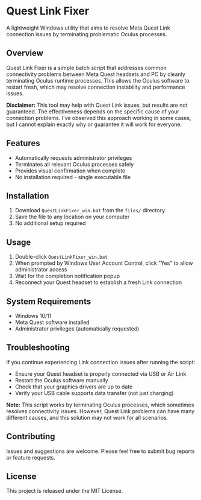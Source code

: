 # Quest Link Fixer

A lightweight Windows utility that aims to resolve Meta Quest Link connection issues by terminating problematic Oculus processes.

## Overview

Quest Link Fixer is a simple batch script that addresses common connectivity problems between Meta Quest headsets and PC by cleanly terminating Oculus runtime processes. This allows the Oculus software to restart fresh, which may resolve connection instability and performance issues.

**Disclaimer:** This tool may help with Quest Link issues, but results are not guaranteed. The effectiveness depends on the specific cause of your connection problems. I've observed this approach working in some cases, but I cannot explain exactly why or guarantee it will work for everyone.

## Features

- Automatically requests administrator privileges
- Terminates all relevant Oculus processes safely
- Provides visual confirmation when complete
- No installation required - single executable file

## Installation

1. Download `QuestLinkFixer_win.bat` from the `files/` directory
2. Save the file to any location on your computer
3. No additional setup required

## Usage

1. Double-click `QuestLinkFixer_win.bat`
2. When prompted by Windows User Account Control, click "Yes" to allow administrator access
3. Wait for the completion notification popup
4. Reconnect your Quest headset to establish a fresh Link connection

## System Requirements

- Windows 10/11
- Meta Quest software installed
- Administrator privileges (automatically requested)

## Troubleshooting

If you continue experiencing Link connection issues after running the script:

- Ensure your Quest headset is properly connected via USB or Air Link
- Restart the Oculus software manually
- Check that your graphics drivers are up to date
- Verify your USB cable supports data transfer (not just charging)

**Note:** This script works by terminating Oculus processes, which sometimes resolves connectivity issues. However, Quest Link problems can have many different causes, and this solution may not work for all scenarios.

## Contributing

Issues and suggestions are welcome. Please feel free to submit bug reports or feature requests.

## License

This project is released under the MIT License.